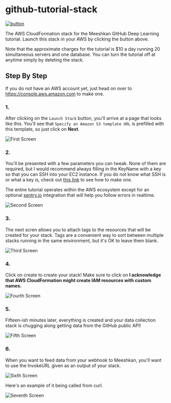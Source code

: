 # github-tutorial-stack

[![button](https://s3.amazonaws.com/cloudformation-examples/cloudformation-launch-stack.png)](https://console.aws.amazon.com/cloudformation/home?region=us-east-1#/stacks/new?stackName=MeeshkanGitHubDeepLearningTutorial&templateURL=https://s3.amazonaws.com/meeshkan-github-tutorial/stack.yaml)

The AWS CloudFormation stack for the Meeshkan GitHub Deep Learning tutorial.  Launch this stack in your AWS by clicking the button above.

Note that the approximate charges for the tutorial is $10 a day running 20 simultaneous servers and one database.  You can turn the tutorial off at anytime simply by deleting the stack.

## Step By Step

If you do not have an AWS account yet, just head on over to https://console.aws.amazon.com to make one.

### 1.

After clicking on the `Launch Stack` button, you'll arrive at a page that looks like this.  You'll see that `Specify an Amazon S3 template URL` is prefilled with this template, so just click on **Next**.

![First Screen](https://s3.amazonaws.com/meeshkan-github-tutorial/Screen+Shot+2017-12-23+at+8.06.19.png)

### 2.

You'll be presented with a few parameters you can tweak.  None of them are required, but I would recommend always filling in the KeyName with a key so that you can SSH into your EC2 instance.  If you do not know what SSH is or what a key is, check out [this link](http://docs.aws.amazon.com/AWSEC2/latest/UserGuide/AccessingInstancesLinux.html) to see how to make one.

The entire tutorial operates within the AWS ecosystem except for an optional [sentry.io](https://sentry.io) integration that will help you follow errors in realtime.

![Second Screen](https://s3.amazonaws.com/meeshkan-github-tutorial/Screen+Shot+2017-12-23+at+8.06.46.png)

### 3.

The next scren allows you to attach tags to the resources that will be created for your stack.  Tags are a convenient way to sort between multiple stacks running in the same environment, but it's OK to leave them blank.

![Third Screen](https://s3.amazonaws.com/meeshkan-github-tutorial/Screen+Shot+2017-12-23+at+8.32.24.png)

### 4.

Click on create to create your stack!  Make sure to click on **I acknowledge that AWS CloudFormation might create IAM resources with custom names.**

![Fourth Screen](https://s3.amazonaws.com/meeshkan-github-tutorial/create.png)

### 5.

Fifteen-ish minutes later, everything is created and your data collection stack is chugging along getting data from the GitHub public API!

![Fifth Screen](https://s3.amazonaws.com/meeshkan-github-tutorial/Screen+Shot+2017-12-23+at+8.43.56.png)

### 6.

When you want to feed data from your webhook to Meeshkan, you'll want to use the InvokeURL given as an output of your stack.

![Sixth Screen](https://s3.amazonaws.com/meeshkan-github-tutorial/Screen+Shot+2017-12-23+at+9.48.01.png)

Here's an example of it being called from curl.

![Seventh Screen](https://s3.amazonaws.com/meeshkan-github-tutorial/Screen+Shot+2017-12-23+at+9.49.42.png)

